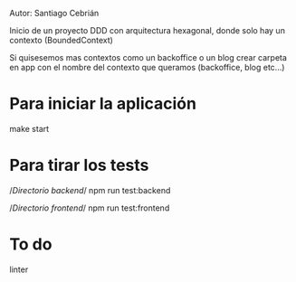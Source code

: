 Autor: Santiago Cebrián

Inicio de un proyecto DDD con arquitectura hexagonal, donde solo hay un contexto (BoundedContext)

Si quisesemos mas contextos como un backoffice o un blog crear carpeta en app con el nombre del contexto que queramos (backoffice, blog etc...)

# Para iniciar la aplicación

make start

# Para tirar los tests

/*Directorio backend*/
npm run test:backend

/*Directorio frontend*/
npm run test:frontend


# To do 

linter
